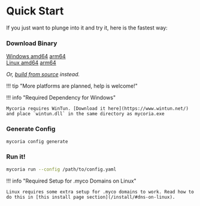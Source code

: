 # Quick Start

If you just want to plunge into it and try it, here is the fastest way:

### Download Binary

[Windows amd64](https://github.com/mycoria/mycoria/releases/latest/download/mycoria_windows_amd64.exe) [arm64](https://github.com/mycoria/mycoria/releases/latest/download/mycoria_windows_arm64.exe)  
[Linux amd64](https://github.com/mycoria/mycoria/releases/latest/download/mycoria_linux_amd64) [arm64](https://github.com/mycoria/mycoria/releases/latest/download/mycoria_linux_arm64)

_Or, [build from source](https://github.com/mycoria/mycoria?tab=readme-ov-file#building) instead._

!!! tip "More platforms are planned, help is welcome!"

!!! info "Required Dependency for Windows"

    Mycoria requires WinTun. [Download it here](https://www.wintun.net/) and place `wintun.dll` in the same directory as mycoria.exe

### Generate Config

``` sh
mycoria config generate
```

### Run it!

``` sh
mycoria run --config /path/to/config.yaml
```

!!! info "Required Setup for .myco Domains on Linux"

    Linux requires some extra setup for .myco domains to work. Read how to do this in [this install page section](/install/#dns-on-linux).
